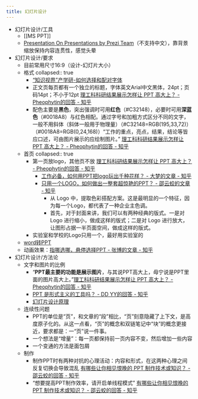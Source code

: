 ```yaml
---
title: 幻灯片设计
---
```


- 幻灯片设计/工具
	- [[MS PPT]]
	- [Presentation On Presentations by Prezi Team](https://prezi.com/mkg9y_pl1cxd/presentation-on-presentations/)（不支持中文），靠背景缩放保持内容连贯性，感觉头晕
- 幻灯片设计/要求
	- 目前常用尺寸16:9（设计-幻灯片大小）
	- 格式
	  collapsed:: true
		- [“知识视界”产学研-如何选择和配对字体](https://www.iurvideo.com/Home/VideoPlayer?id=13693)
		- 正文页每页都有一个独立的标题，字体英文Arial中文黑体，24pt；页码14pt；不小于12pt [理工科科研结果展示怎样让 PPT 高大上？ - Pheophytin的回答 - 知乎](https://www.zhihu.com/question/37422718/answer/607404904)
		- 配色主要是**黑色**，突出强调时可用**红色**（\#C32148），必要时可用**深蓝色**（\#0018A8）与红色相配。通过字号和加粗方式区分不同的文字，一般不用斜体（斜体一般用于物理量）（\#C32148=RGB(195,33,72)）（\#0018A8=RGB(0,24,168)）“工作的重点，亮点，结果，结论等皆应口述，可由图片展示的应绘制图片。” [理工科科研结果展示怎样让 PPT 高大上？ - Pheophytin的回答 - 知乎](https://www.zhihu.com/question/37422718/answer/607404904)
	- 首页
	  collapsed:: true
		- 第一页放logo，其他页不放 [理工科科研结果展示怎样让 PPT 高大上？ - Pheophytin的回答 - 知乎](https://www.zhihu.com/question/37422718/answer/607404904)
			- [工作必备，如何用PPT把logo玩出千种花样？ - 大梦的文章 - 知乎](https://zhuanlan.zhihu.com/p/32759562)
			- [只用一个LOGO，如何做出一整套超惊艳的PPT？ - 邵云蛟的文章 - 知乎](https://zhuanlan.zhihu.com/p/90583343)
				- 从 Logo 中，提取色彩搭配方案。这是最明显的一个特征，因为每一个Logo，都代表了一种企业主色调。
				- 首先，对于封面来讲，我们可以有两种经典的版式。一是对 Logo 进行缩小，做成这样的版式；二是对 Logo 进行放大，让图形占据一半页面空间，做成这样的版式。
		- 实验室和学校的Logo只用一个，最好用实验室的
	- [word转PPT](https://www.zhihu.com/zvideo/1416769287780069376?utm_source=wechat_session&utm_medium=social&utm_oi=903663640190803968)
	- 动画效果：[指哪选哪，悬停选择PPT - 张博的文章 - 知乎](https://zhuanlan.zhihu.com/p/163411181)
- 幻灯片设计/方法论
	- 文字和图片的比例
		- “**PPT最主要的功能是展示图片**，与其说PPT高大上，毋宁说是PPT里面的图片高大上。”[理工科科研结果展示怎样让 PPT 高大上？ - Pheophytin的回答 - 知乎](https://www.zhihu.com/question/37422718/answer/607404904)
		- [PPT 是形式主义的工具吗？ - DD YY的回答 - 知乎](https://www.zhihu.com/question/20123675/answer/15960892)
		- [幻灯片设计原理](https://mp.weixin.qq.com/s?__biz=MjM5OTE2NzU4NA==&mid=2655035947&idx=1&sn=bf0adff4798b45db985a21cf315e1858&chksm=bc8b91248bfc1832d47a3f27eebc6ab9b0cd59243ec6fbd039670c6da62c1339ead6ca4da154&scene=21#wechat_redirect)
	- 连续性问题
		- PPT的单位是“页”，和文章的“段”相比，“页”刻意隐藏了上下文，是高度原子化的。从这一点看，“页”的概念和双链笔记中“块”的概念更接近，要求都是：一“页”说一件事。
		- 一个想法是“增量”：每一页都保持前一页内容不变，然后增加一些内容
		- 一个变通的方法是面包屑
	- 制作
		- 制作PPT时有两种对抗的心理活动：内容和形式，在这两种心理之间反复切换会导致混乱 [有哪些让你相见恨晚的 PPT 制作技术或知识？ - 邵云蛟的回答 - 知乎](https://www.zhihu.com/question/30018273/answer/70192456)
		- “想要提高PPT制作效率，请开启单线程模式” [有哪些让你相见恨晚的 PPT 制作技术或知识？ - 邵云蛟的回答 - 知乎](https://www.zhihu.com/question/30018273/answer/70192456)